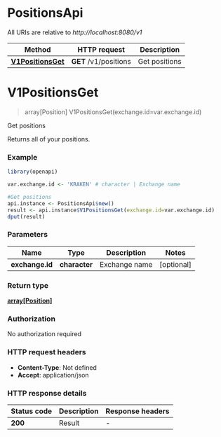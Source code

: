 # PositionsApi

All URIs are relative to *http://localhost:8080/v1*

Method | HTTP request | Description
------------- | ------------- | -------------
[**V1PositionsGet**](PositionsApi.md#V1PositionsGet) | **GET** /v1/positions | Get positions


# **V1PositionsGet**
> array[Position] V1PositionsGet(exchange.id=var.exchange.id)

Get positions

Returns all of your positions.

### Example
```R
library(openapi)

var.exchange.id <- 'KRAKEN' # character | Exchange name

#Get positions
api.instance <- PositionsApi$new()
result <- api.instance$V1PositionsGet(exchange.id=var.exchange.id)
dput(result)
```

### Parameters

Name | Type | Description  | Notes
------------- | ------------- | ------------- | -------------
 **exchange.id** | **character**| Exchange name | [optional] 

### Return type

[**array[Position]**](position.md)

### Authorization

No authorization required

### HTTP request headers

 - **Content-Type**: Not defined
 - **Accept**: application/json

### HTTP response details
| Status code | Description | Response headers |
|-------------|-------------|------------------|
| **200** | Result |  -  |

